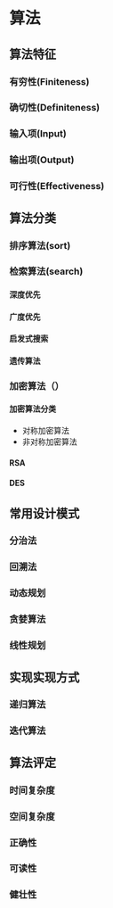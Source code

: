 # 算法

## 算法特征

### 有穷性(Finiteness)
### 确切性(Definiteness)
### 输入项(Input)
### 输出项(Output)
### 可行性(Effectiveness)

## 算法分类

### 排序算法(sort)



### 检索算法(search)

#### 深度优先
#### 广度优先
#### 启发式搜索
#### 遗传算法

### 加密算法（）

#### 加密算法分类
   * 对称加密算法
   * 非对称加密算法

#### RSA
#### DES



## 常用设计模式

### 分治法
### 回溯法
### 动态规划
### 贪婪算法
### 线性规划



## 实现实现方式

### 递归算法
### 迭代算法

## 算法评定

### 时间复杂度
### 空间复杂度
### 正确性
### 可读性
### 健壮性
